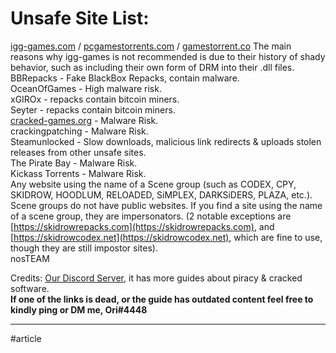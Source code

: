 # Unsafe Site List:

[igg-games.com](http://igg-games.com) / [pcgamestorrents.com](http://pcgamestorrents.com) / [gamestorrent.co](http://gamestorrent.co) The main reasons why igg-games is not recommended is due to their history of shady behavior, such as including their own form of DRM into their .dll files.\
BBRepacks - Fake BlackBox Repacks, contain malware.\
OceanOfGames - High malware risk.\
xGIROx - repacks contain bitcoin miners.\
Seyter - repacks contain bitcoin miners.\
[cracked-games.org](http://cracked-games.org) - Malware Risk.\
crackingpatching - Malware Risk.\
Steamunlocked - Slow downloads, malicious link redirects & uploads stolen releases from other unsafe sites.\
The Pirate Bay - Malware Risk.\
Kickass Torrents - Malware Risk.\
Any website using the name of a Scene group (such as CODEX, CPY, SKIDROW, HOODLUM, RELOADED, SiMPLEX, DARKSiDERS, PLAZA, etc.). Scene groups do not have public websites. If you find a site using the name of a scene group, they are impersonators. (2 notable exceptions are [https://skidrowrepacks.com](https://skidrowrepacks.com), and [https://skidrowcodex.net](https://skidrowcodex.net), which are fine to use, though they are still impostor sites).\
nosTEAM

Credits: [Our Discord Server](https://discord.gg/enMG8bXUbn), it has more guides about piracy & cracked software.\
**If one of the links is dead, or the guide has outdated content feel free to kindly ping or DM me, Ori#4448**

***

\#article
